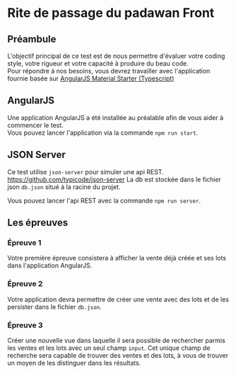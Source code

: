# Rite de passage du padawan Front

## Préambule

L'objectif principal de ce test est de nous permettre d'évaluer votre coding style, votre rigueur et votre capacité à produire du beau code.  
Pour répondre à nos besoins, vous devrez travailler avec l'application fournie basée sur [AngularJS Material Starter (Typescript)](https://github.com/angular/material-start/tree/typescript)

## AngularJS

Une application AngularJS a été installée au préalable afin de vous aider à commencer le test.  
Vous pouvez lancer l'application via la commande `npm run start`.

## JSON Server

Ce test utilise `json-server` pour simuler une api REST.
https://github.com/typicode/json-server
La db est stockée dans le fichier json `db.json` situé à la racine du projet.

Vous pouvez lancer l'api REST avec la commande `npm run server`.

## Les épreuves

### Épreuve 1
Votre première épreuve consistera à afficher la vente déjà créée et ses lots dans l'application AngularJS.

### Épreuve 2

Votre application devra permettre de créer une vente avec des lots et de les persister dans le fichier `db.json`.

### Épreuve 3

Créer une nouvelle vue dans laquelle il sera possible de rechercher parmis les ventes et les lots avec un seul champ `input`.
Cet unique champ de recherche sera capable de trouver des ventes et des lots, à vous de trouver un moyen de les distinguer dans les résultats.

